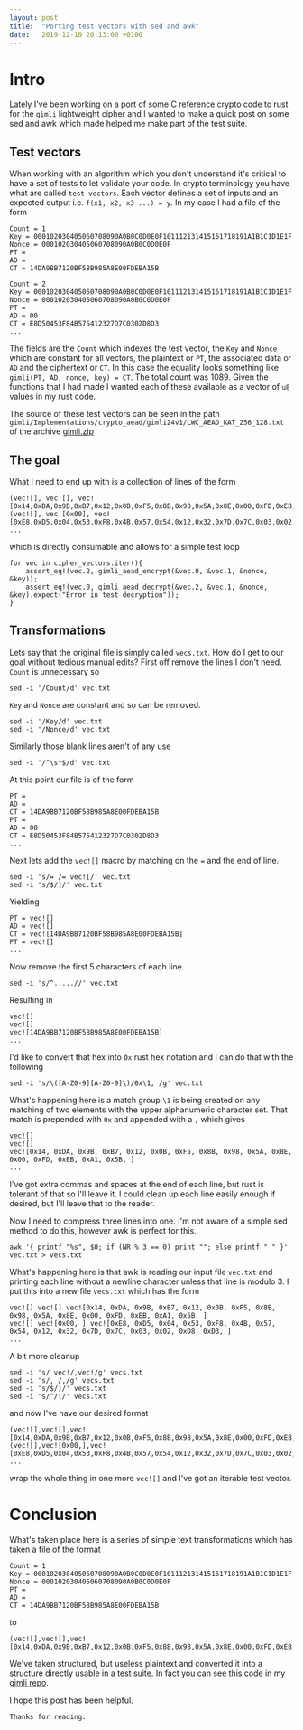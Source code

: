 ```yaml
---
layout: post
title:  "Porting test vectors with sed and awk"
date:   2019-12-10 20:13:00 +0100
---
```

# Intro
Lately I've been working on a port of some C reference crypto code to rust for the `gimli` lightweight cipher and I wanted to make a quick post on some sed and awk which made helped me make part of the test suite.

## Test vectors
When working with an algorithm which you don't understand it's critical to have a set of tests to let validate your code. In crypto terminology you have what are called `test vectors`. Each vector defines a set of inputs and an expected output i.e. `f(x1, x2, x3 ...) = y`. In my case I had a file of the form    

```  
Count = 1
Key = 000102030405060708090A0B0C0D0E0F101112131415161718191A1B1C1D1E1F
Nonce = 000102030405060708090A0B0C0D0E0F
PT =
AD =
CT = 14DA9BB7120BF58B985A8E00FDEBA15B

Count = 2
Key = 000102030405060708090A0B0C0D0E0F101112131415161718191A1B1C1D1E1F
Nonce = 000102030405060708090A0B0C0D0E0F
PT =
AD = 00
CT = E8D50453F84B575412327D7C0302D8D3
...
```
The fields are the `Count` which indexes the test vector, the `Key` and `Nonce` which are constant for all vectors, the plaintext or `PT`, the associated data or `AD` and the ciphertext or `CT`. In this case the equality looks something like `gimli(PT, AD, nonce, key) = CT`.
The total count was 1089. Given the functions that I had made I wanted each of these available as a vector of `u8` values in my rust code.

The source of these test vectors can be seen in the path `gimli/Implementations/crypto_aead/gimli24v1/LWC_AEAD_KAT_256_128.txt` of the archive [gimli.zip](https://csrc.nist.gov/CSRC/media/Projects/lightweight-cryptography/documents/round-2/submissions-rnd2/gimli.zip)

## The goal
What I need to end up with is a collection of lines of the form
```
(vec![], vec![], vec![0x14,0xDA,0x9B,0xB7,0x12,0x0B,0xF5,0x8B,0x98,0x5A,0x8E,0x00,0xFD,0xEB,0xA1,0x5B]),
(vec![], vec![0x00], vec![0xE8,0xD5,0x04,0x53,0xF8,0x4B,0x57,0x54,0x12,0x32,0x7D,0x7C,0x03,0x02,0xD8,0xD3]),
...
```
which is directly consumable and allows for a simple test loop
```
for vec in cipher_vectors.iter(){
    assert_eq!(vec.2, gimli_aead_encrypt(&vec.0, &vec.1, &nonce, &key));
    assert_eq!(vec.0, gimli_aead_decrypt(&vec.2, &vec.1, &nonce, &key).expect("Error in test decryption"));
}
```

## Transformations
Lets say that the original file is simply called `vecs.txt`. How do I get to our goal without tedious manual edits? First off remove the lines I don't need.  
`Count` is unnecessary so  
```
sed -i '/Count/d' vec.txt
```
`Key` and `Nonce` are constant and so can be removed.
```
sed -i '/Key/d' vec.txt
sed -i '/Nonce/d' vec.txt
```
Similarly those blank lines aren't of any use
```
sed -i '/^\s*$/d' vec.txt
```
At this point our file is of the form
```
PT =
AD =
CT = 14DA9BB7120BF58B985A8E00FDEBA15B
PT =
AD = 00
CT = E8D50453F84B575412327D7C0302D8D3
...
```
Next lets add the `vec![]` macro by matching on the `=` and the end of line.
```
sed -i 's/= /= vec![/' vec.txt
sed -i 's/$/]/' vec.txt
```
Yielding
```
PT = vec![]
AD = vec![]
CT = vec![14DA9BB7120BF58B985A8E00FDEBA15B]
PT = vec![]
...
```
Now remove the first 5 characters of each line.
```
sed -i 's/^.....//' vec.txt
```
Resulting in
```
vec![]
vec![]
vec![14DA9BB7120BF58B985A8E00FDEBA15B]
...
```
I'd like to convert that hex into `0x` rust hex notation and I can do that with the following
```
sed -i 's/\([A-Z0-9][A-Z0-9]\)/0x\1, /g' vec.txt
```
What's happening here is a match group `\1` is being created on any matching of two elements with the upper alphanumeric character set. That match is prepended with `0x` and appended with a `,` which gives
```
vec![]
vec![]
vec![0x14, 0xDA, 0x9B, 0xB7, 0x12, 0x0B, 0xF5, 0x8B, 0x98, 0x5A, 0x8E, 0x00, 0xFD, 0xEB, 0xA1, 0x5B, ]
...
```
I've got extra commas and spaces at the end of each line, but rust is tolerant of that so I'll leave it. I could clean up each line easily enough if desired, but I'll leave that to the reader.

Now I need to compress three lines into one. I'm not aware of a simple sed method to do this, however awk is perfect for this.
```
awk '{ printf "%s", $0; if (NR % 3 == 0) print ""; else printf " " }' vec.txt > vecs.txt
```
What's happening here is that awk is reading our input file `vec.txt` and printing each line without a newline character unless that line is modulo 3. I put this into a new file `vecs.txt` which has the form
```
vec![] vec![] vec![0x14, 0xDA, 0x9B, 0xB7, 0x12, 0x0B, 0xF5, 0x8B, 0x98, 0x5A, 0x8E, 0x00, 0xFD, 0xEB, 0xA1, 0x5B, ]
vec![] vec![0x00, ] vec![0xE8, 0xD5, 0x04, 0x53, 0xF8, 0x4B, 0x57, 0x54, 0x12, 0x32, 0x7D, 0x7C, 0x03, 0x02, 0xD8, 0xD3, ]
...
```
A bit more cleanup
```
sed -i 's/ vec!/,vec!/g' vecs.txt
sed -i 's/, /,/g' vecs.txt
sed -i 's/$/)/' vecs.txt
sed -i 's/^/(/' vecs.txt
```
and now I've have our desired format
```
(vec![],vec![],vec![0x14,0xDA,0x9B,0xB7,0x12,0x0B,0xF5,0x8B,0x98,0x5A,0x8E,0x00,0xFD,0xEB,0xA1,0x5B,])
(vec![],vec![0x00,],vec![0xE8,0xD5,0x04,0x53,0xF8,0x4B,0x57,0x54,0x12,0x32,0x7D,0x7C,0x03,0x02,0xD8,0xD3,])
...
```
wrap the whole thing in one more `vec![]` and I've got an iterable test vector.


# Conclusion
What's taken place here is a series of simple text transformations which has taken a file of the format
```
Count = 1
Key = 000102030405060708090A0B0C0D0E0F101112131415161718191A1B1C1D1E1F
Nonce = 000102030405060708090A0B0C0D0E0F
PT =
AD =
CT = 14DA9BB7120BF58B985A8E00FDEBA15B
```
to
```
(vec![],vec![],vec![0x14,0xDA,0x9B,0xB7,0x12,0x0B,0xF5,0x8B,0x98,0x5A,0x8E,0x00,0xFD,0xEB,0xA1,0x5B,])
```
We've taken structured, but useless plaintext and converted it into a structure directly usable in a test suite. In fact you can see this code in my [gimli repo](https://github.com/darakian/gimli).

I hope this post has been helpful.

```
Thanks for reading.
```
